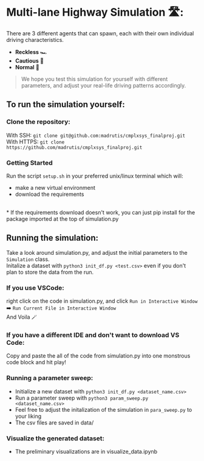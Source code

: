 # Multi-lane Highway Simulation 🛣️:

There are 3 different agents that can spawn, each with their own individual driving characteristics.
- **Reckless** 🏎️
- **Cautious** 👵
- **Normal** 🚙

> We hope you test this simulation for yourself with different parameters, and adjust your real-life driving patterns accordingly.
## To run the simulation yourself:
### Clone the repository:
With SSH:
`git clone git@github.com:madrutis/cmplxsys_finalproj.git`<br>
With HTTPS:
`git clone https://github.com/madrutis/cmplxsys_finalproj.git`

### Getting Started
Run the script `setup.sh` in your preferred unix/linux terminal which will:
- make a new virtual environment
- download the requirements
<br>
* If the requirements download doesn't work, you can just pip install <package> for the package imported at the top of simulation.py

## Running the simulation:
Take a look around simulation.py, and adjust the initial parameters to the `Simulation` class.<br>
Initalize a dataset with `python3 init_df.py <test.csv>` even if you don't plan to store the data from the run.
### If you use VSCode: 
right click on the code in simulation.py, and click `Run in Interactive Window` ➡️ `Run Current File in Interactive Window`<br>
And Voila 🪄
### If you have a different IDE and don't want to download VS Code:
Copy and paste the all of the code from simulation.py into one monstrous code block and hit play!


### Running a parameter sweep:
- Initialize a new dataset with `python3 init_df.py <dataset_name.csv>`
- Run a parameter sweep with `python3 param_sweep.py <dataset_name.csv>`
- Feel free to adjust the initalization of the simulation in `para_sweep.py` to your liking
- The csv files are saved in data/

### Visualize the generated dataset:
- The preliminary visualizations are in visualize_data.ipynb
